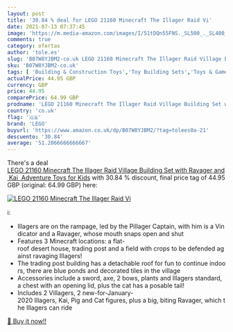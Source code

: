 ```yaml
---
layout: post
title: '30.84 % deal for LEGO 21160 Minecraft The Illager Raid Vi'
date: 2021-07-13 07:37:45
image: 'https://m.media-amazon.com/images/I/51tDQn55FNS._SL500_._SL400_.jpg'
comments: true
category: ofertas
author: 'tole.es'
slug: 'B07W8YJBM2-co.uk LEGO 21160 Minecraft The Illager Raid Village Building...'
sku: 'B07W8YJBM2-co.uk'
tags: [ 'Building & Construction Toys','Toy Building Sets','Toys & Games','Toys Store','lego', ]
actualPrice: 44.95 GBP
currency: GBP
price: 44.95
comparePrice: 64.99 GBP
prodname: 'LEGO 21160 Minecraft The Illager Raid Village Building Set with Ravager and Kai  Adventure Toys for Kids'
country: 'co.uk'
flag: '🇬🇧'
brand: 'LEGO'
buyurl: 'https://www.amazon.co.uk/dp/B07W8YJBM2/?tag=tolees0a-21'
descuento: '30.84'
average: '51.2066666666667'
---
```


There's a deal [LEGO 21160 Minecraft The Illager Raid Village Building Set with Ravager and Kai  Adventure Toys for Kids](https://www.amazon.co.uk/dp/B07W8YJBM2/?tag=tolees0a-21)  with  30.84 % discount, final price tag of  44.95 GBP (original: 64.99 GBP) here:

[![LEGO 21160 Minecraft The Illager Raid Vi](https://m.media-amazon.com/images/I/51tDQn55FNS._SL500_._SL400_.jpg)](https://www.amazon.co.uk/dp/B07W8YJBM2/?tag=tolees0a-21)

ℹ️:

- Illagers are on the rampage, led by the Pillager Captain, with him is a Vindicator and a Ravager, whose mouth snaps open and shut
- Features 3 Minecraft locations: a flat-roof desert house, trading post and a field with crops to be defended against ravaging Illagers!
- The trading post building has a detachable roof for fun to continue indoors, there are blue ponds and decorated tiles in the village
- Accessories include a sword, axe, 2 bows, plants and Illagers standard, a chest with an opening lid, plus the cat has a posable tail!
- Includes 2 Villagers, 2 new-for-January-2020 Illagers, Kai, Pig and Cat figures, plus a big, biting Ravager, which the Illagers can ride

[🛒 Buy it now!!](https://www.amazon.co.uk/dp/B07W8YJBM2/?tag=tolees0a-21)
